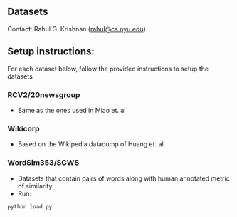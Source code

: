 ## Datasets
Contact: Rahul G. Krishnan (rahul@cs.nyu.edu)

## Setup instructions:
For each dataset below, follow the provided instructions to setup the datasets

### RCV2/20newsgroup
* Same as the ones used in Miao et. al 

### Wikicorp 
* Based on the Wikipedia datadump of Huang et. al

### WordSim353/SCWS
* Datasets that contain pairs of words along with human annotated metric of similarity 
* Run: 
```python
python load.py 
```
